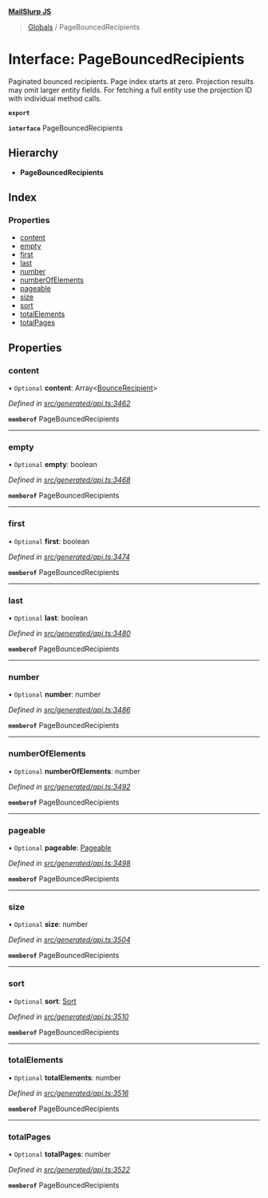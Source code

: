 **[MailSlurp JS](../README.md)**

> [Globals](../README.md) / PageBouncedRecipients

# Interface: PageBouncedRecipients

Paginated bounced recipients. Page index starts at zero. Projection results may omit larger entity fields. For fetching a full entity use the projection ID with individual method calls.

**`export`** 

**`interface`** PageBouncedRecipients

## Hierarchy

* **PageBouncedRecipients**

## Index

### Properties

* [content](pagebouncedrecipients.md#content)
* [empty](pagebouncedrecipients.md#empty)
* [first](pagebouncedrecipients.md#first)
* [last](pagebouncedrecipients.md#last)
* [number](pagebouncedrecipients.md#number)
* [numberOfElements](pagebouncedrecipients.md#numberofelements)
* [pageable](pagebouncedrecipients.md#pageable)
* [size](pagebouncedrecipients.md#size)
* [sort](pagebouncedrecipients.md#sort)
* [totalElements](pagebouncedrecipients.md#totalelements)
* [totalPages](pagebouncedrecipients.md#totalpages)

## Properties

### content

• `Optional` **content**: Array\<[BounceRecipient](bouncerecipient.md)>

*Defined in [src/generated/api.ts:3462](https://github.com/mailslurp/mailslurp-client/blob/3871a9e/src/generated/api.ts#L3462)*

**`memberof`** PageBouncedRecipients

___

### empty

• `Optional` **empty**: boolean

*Defined in [src/generated/api.ts:3468](https://github.com/mailslurp/mailslurp-client/blob/3871a9e/src/generated/api.ts#L3468)*

**`memberof`** PageBouncedRecipients

___

### first

• `Optional` **first**: boolean

*Defined in [src/generated/api.ts:3474](https://github.com/mailslurp/mailslurp-client/blob/3871a9e/src/generated/api.ts#L3474)*

**`memberof`** PageBouncedRecipients

___

### last

• `Optional` **last**: boolean

*Defined in [src/generated/api.ts:3480](https://github.com/mailslurp/mailslurp-client/blob/3871a9e/src/generated/api.ts#L3480)*

**`memberof`** PageBouncedRecipients

___

### number

• `Optional` **number**: number

*Defined in [src/generated/api.ts:3486](https://github.com/mailslurp/mailslurp-client/blob/3871a9e/src/generated/api.ts#L3486)*

**`memberof`** PageBouncedRecipients

___

### numberOfElements

• `Optional` **numberOfElements**: number

*Defined in [src/generated/api.ts:3492](https://github.com/mailslurp/mailslurp-client/blob/3871a9e/src/generated/api.ts#L3492)*

**`memberof`** PageBouncedRecipients

___

### pageable

• `Optional` **pageable**: [Pageable](pageable.md)

*Defined in [src/generated/api.ts:3498](https://github.com/mailslurp/mailslurp-client/blob/3871a9e/src/generated/api.ts#L3498)*

**`memberof`** PageBouncedRecipients

___

### size

• `Optional` **size**: number

*Defined in [src/generated/api.ts:3504](https://github.com/mailslurp/mailslurp-client/blob/3871a9e/src/generated/api.ts#L3504)*

**`memberof`** PageBouncedRecipients

___

### sort

• `Optional` **sort**: [Sort](sort.md)

*Defined in [src/generated/api.ts:3510](https://github.com/mailslurp/mailslurp-client/blob/3871a9e/src/generated/api.ts#L3510)*

**`memberof`** PageBouncedRecipients

___

### totalElements

• `Optional` **totalElements**: number

*Defined in [src/generated/api.ts:3516](https://github.com/mailslurp/mailslurp-client/blob/3871a9e/src/generated/api.ts#L3516)*

**`memberof`** PageBouncedRecipients

___

### totalPages

• `Optional` **totalPages**: number

*Defined in [src/generated/api.ts:3522](https://github.com/mailslurp/mailslurp-client/blob/3871a9e/src/generated/api.ts#L3522)*

**`memberof`** PageBouncedRecipients
